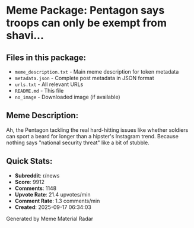 # Meme Package: Pentagon says troops can only be exempt from shavi...

## Files in this package:
- `meme_description.txt` - Main meme description for token metadata
- `metadata.json` - Complete post metadata in JSON format
- `urls.txt` - All relevant URLs
- `README.md` - This file
- `no_image` - Downloaded image (if available)

## Meme Description:
Ah, the Pentagon tackling the real hard-hitting issues like whether soldiers can sport a beard for longer than a hipster's Instagram trend. Because nothing says "national security threat" like a bit of stubble.

## Quick Stats:
- **Subreddit**: r/news
- **Score**: 9912
- **Comments**: 1148
- **Upvote Rate**: 21.4 upvotes/min
- **Comment Rate**: 1.3 comments/min
- **Created**: 2025-09-17 06:34:03

Generated by Meme Material Radar
